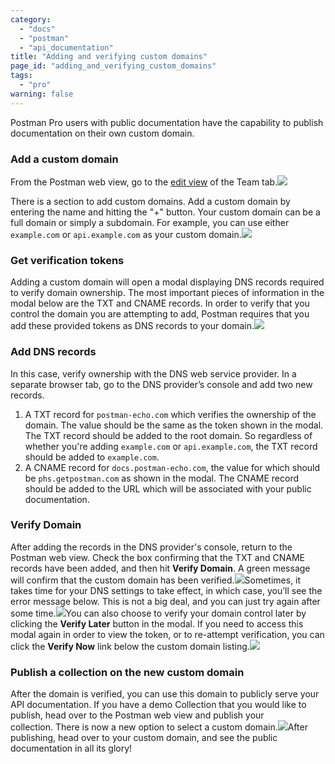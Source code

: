 ```yaml
---
category: 
  - "docs"
  - "postman"
  - "api_documentation"
title: "Adding and verifying custom domains"
page_id: "adding_and_verifying_custom_domains"
tags: 
  - "pro"
warning: false
---
```


Postman Pro users with public documentation have the capability to publish documentation on their own custom domain.

### Add a custom domain

From the Postman web view, go to the [edit view](https://app.getpostman.com/dashboard/teams/edit) of the Team tab.![](https://s3.amazonaws.com/postman-static-getpostman-com/postman-docs/59033431.png)

There is a section to add custom domains. Add a custom domain by entering the name and hitting the "+" button. Your custom domain can be a full domain or simply a subdomain. For example, you can use either `example.com` or `api.example.com` as your custom domain.[![](http://blog.getpostman.com/wp-content/uploads/2017/02/512x133xcustdomains00.png,qx38712.pagespeed.ic.Ydn-dwv2cq.pn)](http://blog.getpostman.com/wp-content/uploads/2017/02/custdomains00.png?x38712)

### Get verification tokens

Adding a custom domain will open a modal displaying DNS records required to verify domain ownership. The most important pieces of information in the modal below are the TXT and CNAME records. In order to verify that you control the domain you are attempting to add, Postman requires that you add these provided tokens as DNS records to your domain.![](http://blog.getpostman.com/wp-content/uploads/2017/02/840x880xcustdomains04-echo-978x1024.png,qx38712.pagespeed.ic.zo3VhqUlk7.jp)

### Add DNS records

In this case, verify ownership with the DNS web service provider. In a separate browser tab, go to the DNS provider’s console and add two new records.

1.  A TXT record for `postman-echo.com` which verifies the ownership of the domain. The value should be the same as the token shown in the modal. The TXT record should be added to the root domain. So regardless of whether you're adding `example.com` or `api.example.com`, the TXT record should be added to `example.com`.
2.  A CNAME record for `docs.postman-echo.com`, the value for which should be `phs.getpostman.com` as shown in the modal. The CNAME record should be added to the URL which will be associated with your public documentation.

### Verify Domain

After adding the records in the DNS provider's console, return to the Postman web view. Check the box confirming that the TXT and CNAME records have been added, and then hit **Verify Domain**. A green message will confirm that the custom domain has been verified.[![](http://blog.getpostman.com/wp-content/uploads/2017/02/348x114xcustdomains02.png,qx38712.pagespeed.ic.Chaei9ggua.pn)](http://blog.getpostman.com/wp-content/uploads/2017/02/custdomains02.png?x38712)Sometimes, it takes time for your DNS settings to take effect, in which case, you’ll see the error message below. This is not a big deal, and you can just try again after some time.[![](http://blog.getpostman.com/wp-content/uploads/2017/02/363x103xcustdomains01.png,qx38712.pagespeed.ic.fHADZQVasI.pn)](http://blog.getpostman.com/wp-content/uploads/2017/02/custdomains01.png?x38712)You can also choose to verify your domain control later by clicking the **Verify Later** button in the modal. If you need to access this modal again in order to view the token, or to re-attempt verification, you can click the **Verify Now** link below the custom domain listing.![](https://s3.amazonaws.com/postman-static-getpostman-com/postman-docs/59033911.png)

### Publish a collection on the new custom domain

After the domain is verified, you can use this domain to publicly serve your API documentation. If you have a demo Collection that you would like to publish, head over to the Postman web view and publish your collection. There is now a new option to select a custom domain.![](http://blog.getpostman.com/wp-content/uploads/2017/02/custdomains03-echo-1024x1015.png)After publishing, head over to your custom domain, and see the public documentation in all its glory!
